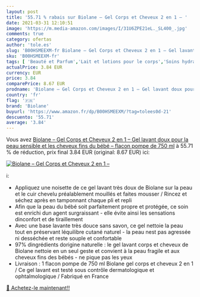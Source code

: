 ```yaml
---
layout: post
title: '55.71 % rabais sur Biolane – Gel Corps et Cheveux 2 en 1 – '
date: 2021-03-31 12:10:51
image: 'https://m.media-amazon.com/images/I/31U6ZPE21eL._SL400_.jpg'
comments: true
category: ofertas
author: 'tole.es'
slug: 'B00HSMEEXM-fr Biolane – Gel Corps et Cheveux 2 en 1 – Gel lavant doux...'
sku: 'B00HSMEEXM-fr'
tags: [ 'Beauté et Parfum','Lait et lotions pour le corps','Soins hydratants pour le corps','Soins pour la peau','Soins pour le corps','biolane', ]
actualPrice: 3.84 EUR
currency: EUR
price: 3.84
comparePrice: 8.67 EUR
prodname: 'Biolane – Gel Corps et Cheveux 2 en 1 – Gel lavant doux pour la peau sensible et les cheveux fins du bébé – flacon pompe de 750 ml'
country: 'fr'
flag: '🇫🇷'
brand: 'Biolane'
buyurl: 'https://www.amazon.fr/dp/B00HSMEEXM/?tag=tolees0d-21'
descuento: '55.71'
average: '3.84'
---
```


Vous avez [Biolane – Gel Corps et Cheveux 2 en 1 – Gel lavant doux pour la peau sensible et les cheveux fins du bébé – flacon pompe de 750 ml](https://www.amazon.fr/dp/B00HSMEEXM/?tag=tolees0d-21)  à  55.71 % de réduction, prix final  3.84 EUR (original: 8.67 EUR) ici:

[![Biolane – Gel Corps et Cheveux 2 en 1 – ](https://m.media-amazon.com/images/I/31U6ZPE21eL._SL400_.jpg)](https://www.amazon.fr/dp/B00HSMEEXM/?tag=tolees0d-21)

ℹ️:

- Appliquez une noisette de ce gel lavant très doux de Biolane sur la peau et le cuir chevelu préalablement mouillés et faites mousser / Rincez et séchez après en tamponnant chaque pli et repli
- Afin que la peau du bébé soit parfaitement propre et protégée, ce soin est enrichi dun agent surgraissant - elle évite ainsi les sensations dinconfort et de tiraillement
- Avec une base lavante très douce sans savon, ce gel nettoie la peau tout en préservant léquilibre cutané naturel - la peau nest pas agressée ni desséchée et reste souple et confortable
- 97% dingrédients dorigine naturelle : le gel lavant corps et cheveux de Biolane nettoie en un seul geste et convient à la peau fragile et aux cheveux fins des bébés - ne pique pas les yeux
- Livraison : 1 flacon pompe de 750 ml Biolane gel corps et cheveux 2 en 1 / Ce gel lavant est testé sous contrôle dermatologique et ophtalmologique / Fabriqué en France

[🛒 Achetez-le maintenant!!](https://www.amazon.fr/dp/B00HSMEEXM/?tag=tolees0d-21)
